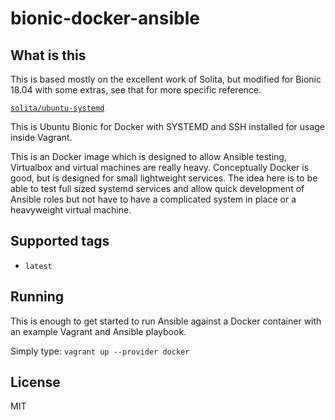 # bionic-docker-ansible

## What is this

This is based mostly on the excellent work of Solita, but modified for Bionic 18.04 with some extras, see that for more specific reference.

[`solita/ubuntu-systemd`](https://hub.docker.com/r/solita/ubuntu-systemd/)

This is Ubuntu Bionic for Docker with SYSTEMD and SSH installed for usage inside Vagrant.

This is an Docker image which is designed to allow Ansible testing, Virtualbox and virtual machines are really heavy. Conceptually Docker is good, but is designed for small lightweight services.
The idea here is to be able to test full sized systemd services and allow quick development of Ansible roles but not have to have a complicated system in place or a heavyweight virtual machine.

## Supported tags

* `latest`

## Running

This is enough to get started to run Ansible against a Docker container with an example Vagrant and Ansible playbook.

Simply type: `vagrant up --provider docker`

## License

MIT
